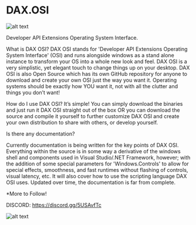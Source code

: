 # DAX.OSI

![alt text](https://i.imgur.com/FbWc5qI.png)

Developer API Extensions Operating System Interface.

What is DAX OSI?
DAX OSI stands for 'Developer API Extensions Operating System Interface' (OSI) and runs alongside windows as a stand
alone instance to transform your OS into a whole new look and feel. DAX OSI is a very simplistic, yet elegant touch to
change things up on your desktop. DAX OSI is also Open Source which has its own GitHub repository for anyone to download
and create your own OSI just the way you want it. Operating systems should be exactly how YOU want it, not with all the 
clutter and things you don’t want!

How do I use DAX OSI?
It’s simple! You can simply download the binaries and just run it DAX OSI straight out of the box OR you can download the source
and compile it yourself to further customize DAX OSI and create your own distribution to share with others, or develop yourself.

Is there any documentation?

Currently documentation is being written for the key points of DAX OSI. Everything within the source is in some way a derivative
of the windows shell and components used in Visual Studio/.NET Framework, however; with the addition of some special parameters
for 'Windows.Controls' to allow for special effects, smoothness, and fast runtimes without flashing of controls, visual latency, etc.
It will also cover how to use the scripting language DAX OSI uses. Updated over time, the documentation is far from complete.

*More to Follow!

DISCORD: https://discord.gg/5USAvfTc

![alt text](https://cdn.discordapp.com/attachments/441657933365772288/913751598218510336/1.png)
